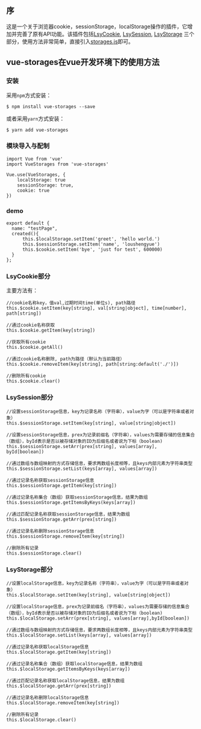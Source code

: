 
## 序
这是一个关于浏览器cookie，sessionStorage，localStorage操作的插件，它增加并完善了原有API功能。该插件包括[LsyCookie](http://blog.csdn.net/weixin_41424247/article/details/78859294), [LsySession](http://blog.csdn.net/weixin_41424247/article/details/78879326), [LsyStorage](http://blog.csdn.net/weixin_41424247/article/details/78872004) 三个部分，使用方法非常简单，直接引入[storages.js](https://github.com/loushengyue/storage-group/archive/master.zip)即可。

## vue-storages在vue开发环境下的使用方法

### 安装

采用`npm`方式安装：
```
$ npm install vue-storages --save
```

或者采用`yarn`方式安装：

```
$ yarn add vue-storages
```

### 模块导入与配制

```
import Vue from 'vue'
import VueStorages from 'vue-storages'

Vue.use(VueStorages, {
    localStorage: true
    sessionStorage: true,
    cookie: true
})
```

### demo

```
export default {
  name: "testPage",
  created(){
      this.$localStorage.setItem('greet', 'hello world.')
      this.$sessionStorage.setItem('name', 'loushengyue')
      this.$cookie.setItem('bye', 'just for test', 600000)
  }
};
```

### LsyCookie部分

主要方法有：

```
//cookie名称key，值val,过期时间time(单位s), path路径
this.$cookie.setItem(key[string], val[string|object], time[number], path[string])

//通过cookie名称获取
this.$cookie.getItem(key[string])

//获取所有cookie
this.$cookie.getAll()

//通过cookie名称删除, path为路径（默认为当前路径）
this.$cookie.removeItem(key[string], path[string:default('./')])

//删除所有cookie
this.$cookie.clear()
```


### LsySession部分

```
//设置sessionStorage信息，key为记录名称（字符串），value为字（可以是字符串或者对象）
this.$sessionStorage.setItem(key[string], value[string|object])

//设置sessionStorage信息，prex为记录前缀名（字符串），values为需要存储的信息集合（数组），byId表示是否以被存储对象的ID为后缀名或者说为下标（boolean)
this.$sessionStorage.setArr(prex[string], values[array], byId[boolean])

//通过数组与数组映射的方式存储信息，要求两数组长度相等，且keys内部元素为字符串类型
this.$sessionStorage.setList(keys[array], values[array])

//通过记录名称获取sessionStorage信息
this.$sessionStorage.getItem(key[string])

//通过记录名称集合（数组）获取sessionStorage信息，结果为数组
this.$sessionStorage.getItemsByKeys(keys[array])

//通过匹配记录名称获取sessionStorage信息，结果为数组
this.$sessionStorage.getArr(prex[string])

//通过记录名称删除sessionStorage信息
this.$sessionStorage.removeItem(key[string])

//删除所有记录
this.$sessionStorage.clear()
```



### LsyStorage部分

```
//设置localStorage信息，key为记录名称（字符串），value为字（可以是字符串或者对象）
this.$localStorage.setItem(key[string], value[string|object])

//设置localStorage信息，prex为记录前缀名（字符串），values为需要存储的信息集合（数组），byId表示是否以被存储对象的ID为后缀名或者说为下标（boolean)
this.$localStorage.setArr(prex[string], values[array],byId[boolean])

//通过数组与数组映射的方式存储信息，要求两数组长度相等，且keys内部元素为字符串类型
this.$localStorage.setList(keys[array], values[array])

//通过记录名称获取localStorage信息
this.$localStorage.getItem(key[string])

//通过记录名称集合（数组）获取localStorage信息，结果为数组
this.$localStorage.getItemsByKeys(keys[array])

//通过匹配记录名称获取localStorage信息，结果为数组
this.$localStorage.getArr(prex[string])

//通过记录名称删除localStorage信息
this.$localStorage.removeItem(key[string])

//删除所有记录
this.$localStorage.clear()
```

